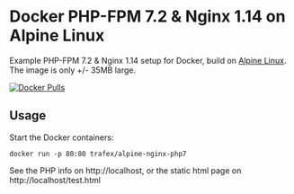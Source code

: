 Docker PHP-FPM 7.2 & Nginx 1.14 on Alpine Linux
==============================================
Example PHP-FPM 7.2 & Nginx 1.14 setup for Docker, build on [Alpine Linux](http://www.alpinelinux.org/).
The image is only +/- 35MB large.


[![Docker Pulls](https://img.shields.io/docker/pulls/trafex/alpine-nginx-php7.svg)](https://hub.docker.com/r/trafex/alpine-nginx-php7/)

Usage
-----
Start the Docker containers:

    docker run -p 80:80 trafex/alpine-nginx-php7

See the PHP info on http://localhost, or the static html page on http://localhost/test.html
